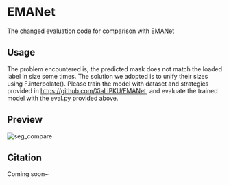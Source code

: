 # EMANet
The changed evaluation code for comparison with EMANet

## Usage
The problem encountered is, the predicted mask does not match the loaded label in size some times. The solution we adopted is to unify their sizes using  F.interpolate().
Please train the model with dataset and strategies provided in <https://github.com/XiaLiPKU/EMANet>, and evaluate the trained model with the eval.py provided above.

## Preview
![seg_compare](https://user-images.githubusercontent.com/38877851/222956565-e42ae846-bb56-44f8-a186-ce1b18a89bc2.png)


## Citation
Coming soon~

